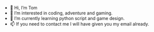 - 👋 Hi, I’m Tom
- 👀 I’m interested in coding, adventure and gaming.
- 🌱 I’m currently learning python script and game design.
- 📫 If you need to contact me I will have given you my email already.
